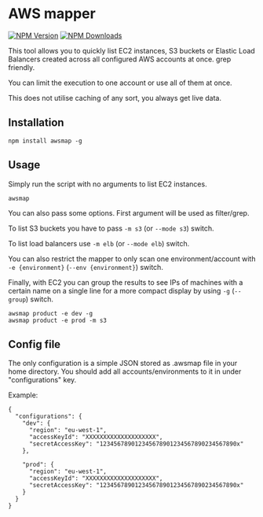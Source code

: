 # AWS mapper

[![NPM Version][npm-img]][npm-url]
[![NPM Downloads][npm-dl-img]][npm-url]

[npm-url]: https://npmjs.org/package/awsmap
[npm-img]: https://img.shields.io/npm/v/awsmap.svg
[npm-dl-img]: https://img.shields.io/npm/dm/awsmap.svg


This tool allows you to quickly list EC2 instances, S3 buckets or Elastic
Load Balancers created across all configured AWS accounts at once. grep friendly.

You can limit the execution to one account or use all of them at once.

This does not utilise caching of any sort, you always get live data.

## Installation

```
npm install awsmap -g
```


## Usage

Simply run the script with no arguments to list EC2 instances.

```
awsmap
```

You can also pass some options. First argument will be used as filter/grep.

To list S3 buckets you have to pass `-m s3` (or `--mode s3`) switch.

To list load balancers use `-m elb` (or `--mode elb`) switch.

You can also restrict the mapper to only scan one environment/account
with `-e {environment}` (`--env {environment}`) switch.

Finally, with EC2 you can group the results to see IPs of machines with a certain name
on a single line for a more compact display by using `-g` (`--group`) switch.

```
awsmap product -e dev -g
awsmap product -e prod -m s3
```

## Config file

The only configuration is a simple JSON stored as .awsmap file in your home directory.
You should add all accounts/environments to it in under "configurations" key.

Example:

```
{
  "configurations": {
    "dev": {
      "region": "eu-west-1",
      "accessKeyId": "XXXXXXXXXXXXXXXXXXXX",
      "secretAccessKey": "123456789012345678901234567890234567890x"
    },

    "prod": {
      "region": "eu-west-1",
      "accessKeyId": "XXXXXXXXXXXXXXXXXXXX",
      "secretAccessKey": "123456789012345678901234567890234567890x"
    }
  }
}

```

